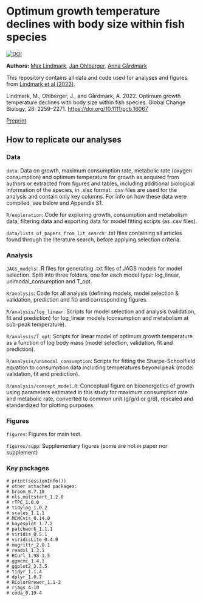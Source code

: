 # Optimum growth temperature declines with body size within fish species

[![DOI](https://zenodo.org/badge/184549156.svg)](https://zenodo.org/badge/latestdoi/184549156)

**Authors:** [Max Lindmark](https://maxlindmark.github.io/), [Jan Ohlberger](http://janohlberger.com/Homepage/), [Anna Gårdmark](https://internt.slu.se/en/cv-originals/anna-gardmark/)

This repository contains all data and code used for analyses and figures from [Lindmark et al (2022)](https://onlinelibrary.wiley.com/doi/full/10.1111/gcb.16067).

Lindmark, M., Ohlberger, J., and Gårdmark, A. 2022. Optimum growth temperature declines with body size within fish species. Global Change Biology, 28: 2259–2271. <https://doi.org/10.1111/gcb.16067>

[Preprint](https://www.biorxiv.org/content/10.1101/2021.01.21.427580v4)

## How to replicate our analyses

### Data
`data`: Data on growth, maximum consumption rate, metabolic rate (oxygen consumption) and optimum temperature for growth as acquired from authors or extracted from figures and tables, including additional biological information of the species, in .xlsx format. .csv files are used for the analysis and contain only key columns. For info on how these data were compiled, see below and Appendix S1.

`R/exploration`: Code for exploring growth, consumption and metabolism data, filtering data and exporting data for model fitting scripts (as .csv files). 

`data/lists_of_papers_from_lit_search`: .txt files containing all articles found through the literature search, before applying selection criteria.

### Analysis
`JAGS_models`: .R files for generating .txt files of JAGS models for model selection. Split into three folders, one for each model type: log_linear, unimodal_consumption and T_opt.

`R/analysis`: Code for all analysis (defining models, model selection & validation, prediction and fit) and corresponding figures.

`R/analysis/log_linear`: Scripts for model selection and analysis (validation, fit and prediction) for log_linear models (consumption and metabolism at sub-peak temperature).

`R/analysis/T_opt`: Scripts for linear model of optimum growth temperature as a function of log body mass (model selection, validation, fit and prediction).

`R/analysis/unimodal_consumption`: Scripts for fitting the Sharpe-Schoolfield equation to consumption data including temperatures beyond peak (model validation, fit and prediction).

`R/analysis/concept_model.R`: Conceptual figure on bioenergetics of growth using parameters estimated in this study for maximum consumption rate and metabolic rate, converted to common unit (g/g/d or g/d), rescaled and standardized for plotting purposes.

### Figures
`figures`: Figures for main text.

`figures/supp`: Supplementary figures (some are not in paper nor supplement)


### Key packages
```{r}
# print(sessionInfo())
# other attached packages:
# broom_0.7.10
# nls.multstart_1.2.0
# rTPC_1.0.0
# tidylog_1.0.2
# scales_1.1.1
# MCMCvis_0.14.0
# bayesplot_1.7.2
# patchwork_1.1.1
# viridis_0.5.1
# viridisLite_0.4.0
# magrittr_2.0.1
# readxl_1.3.1       
# RCurl_1.98-1.5
# ggmcmc_1.4.1
# ggplot2_3.3.5
# tidyr_1.1.4
# dplyr_1.0.7
# RColorBrewer_1.1-2
# rjags_4-10
# coda_0.19-4     
```


